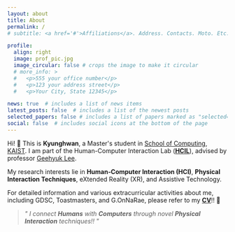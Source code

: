 ```yaml
---
layout: about
title: About
permalink: /
# subtitle: <a href='#'>Affiliations</a>. Address. Contacts. Moto. Etc.

profile:
  align: right
  image: prof_pic.jpg
  image_circular: false # crops the image to make it circular
  # more_info: >
  #   <p>555 your office number</p>
  #   <p>123 your address street</p>
  #   <p>Your City, State 12345</p>

news: true  # includes a list of news items
latest_posts: false  # includes a list of the newest posts
selected_papers: false # includes a list of papers marked as "selected={true}"
social: false  # includes social icons at the bottom of the page
---
```


Hi! 👋 This is **Kyunghwan**, a Master's student in [School of Computing](https://cs.kaist.ac.kr/), [KAIST](https://www.kaist.ac.kr/).
I am part of the Human-Computer Interaction Lab (**[HCIL](https://hcil.kaist.ac.kr/)**), advised by professor [Geehyuk Lee](https://scholar.google.co.kr/citations?user=wBXkmcQAAAAJ).

My research interests lie in **Human‐Computer Interaction (HCI)**, **Physical Interaction Techniques**, eXtended Reality (XR), and Assistive Technology.

For detailed information and various extracurricular activities about me, including GDSC, Toastmasters, and G.OnNaRae, please refer to my **[CV](https://kyunghwan.xyz/assets/pdf/CV_KyunghwanKim.pdf)**!! 🙌

> *" I connect **Humans** with **Computers** through novel **Physical Interaction** techniques!! "*

<br>
<br>
